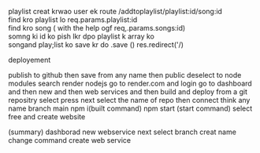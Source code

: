 playlist creat krwao user 
ek route /addtoplaylist/playlist:id/song:id  
find kro playlist lo req.params.playlist:id     
find kro song ( with the help ogf req,.params.songs:id)  
somng ki id ko pish lkr dpo playlist k array ko  
songand play;list ko save kr do .save () 
res.redirect('/)  


 deployement 
 
 
publish to github 
then save from any name 
then public 
deselect to node modules
search render nodejs 
go to render.com 
and login
 go to dashboard 
 and then new 
 and then web services 
 and then build and deploy from a git repositry select 
press next 
select the name of repo
then connect
think any name
branch main
npm i(built command) npm start (start command) select free and create website



(summary)
dashborad
new
webservice
next
select branch
creat name
change command
create web service